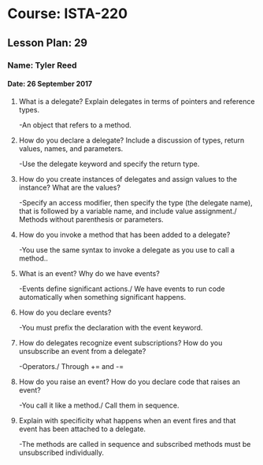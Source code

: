 # Course: ISTA-220
## Lesson Plan: 29
### Name: Tyler Reed
#### Date: 26 September 2017

1. What is a delegate? Explain delegates in terms of pointers and reference types.

	-An object that refers to a method.
1. How do you declare a delegate? Include a discussion of types, return values, names, and parameters.

	-Use the delegate keyword and specify the return type.
1. How do you create instances of delegates and assign values to the instance? What are the values?

	-Specify an access modifier, then specify the type (the delegate name), that is followed by a variable name, and include value assignment./ Methods without parenthesis or parameters. 
1. How do you invoke a method that has been added to a delegate?

	-You use the same syntax to invoke a delegate as you use to call a method..
1. What is an event? Why do we have events?

	-Events define significant actions./ We have events to run code automatically when something significant happens.
1. How do you declare events?

	-You must prefix the declaration with the event keyword.
1. How do delegates recognize event subscriptions? How do you unsubscribe an event from a delegate?

	-Operators./ Through += and -=
1. How do you raise an event? How do you declare code that raises an event?

	-You call it like a method./ Call them in sequence.
1. Explain with specificity what happens when an event fires and that event has been attached to a delegate.

	-The methods are called in sequence and subscribed methods must be unsubscribed individually.